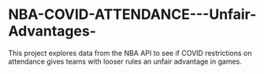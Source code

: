 # NBA-COVID-ATTENDANCE---Unfair-Advantages-
This project explores data from the NBA API to see if COVID restrictions on attendance gives teams with looser rules an unfair advantage in games.
